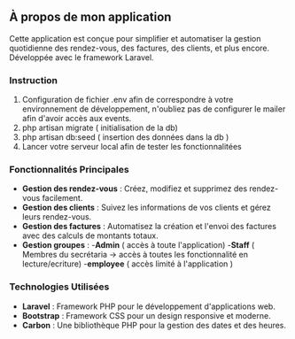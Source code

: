 ## À propos de mon application

Cette application est conçue pour simplifier et automatiser la gestion quotidienne des rendez-vous, des factures, des clients, et plus encore. Développée avec le framework Laravel.
### Instruction
1) Configuration de fichier .env afin de correspondre à votre environnement de développement, n'oubliez pas de configurer le mailer afin d'avoir accès aux events.
2) php artisan migrate ( initialisation de la db)
3) php artisan db:seed ( insertion des données dans la db )
4) Lancer votre serveur local afin de tester les fonctionnalitées


### Fonctionnalités Principales

- **Gestion des rendez-vous** : Créez, modifiez et supprimez des rendez-vous facilement.
- **Gestion des clients** : Suivez les informations de vos clients et gérez leurs rendez-vous.
- **Gestion des factures** : Automatisez la création et l'envoi des factures avec des calculs de montants totaux.
- **Gestion groupes** : 
-**Admin** ( accès à toute l'application)
-**Staff** ( Membres du secrétaria -> accès à toutes les fonctionnalité en lecture/ecriture)
-**employee** ( accès limité à l'application )

### Technologies Utilisées

- **Laravel** : Framework PHP pour le développement d'applications web.
- **Bootstrap** : Framework CSS pour un design responsive et moderne.
- **Carbon** : Une bibliothèque PHP pour la gestion des dates et des heures.
